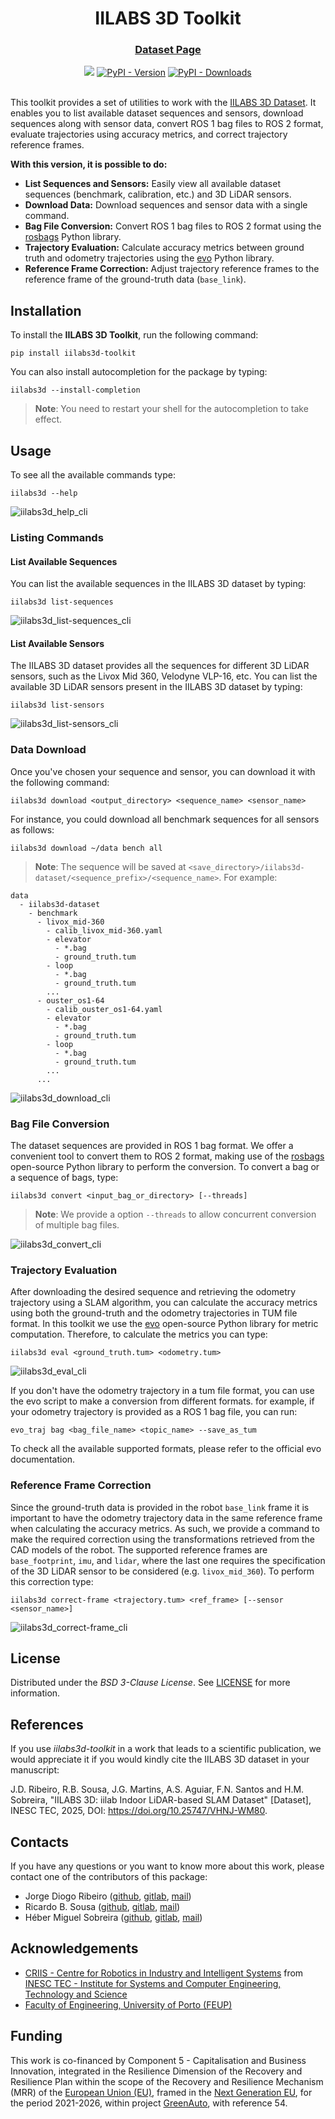 <div align="center">
    <h1>IILABS 3D Toolkit</h1>
    <h3>
        <!-- <a href="TODO">Project Site</a> 
        | -->
        <a href="https://rdm.inesctec.pt/dataset/nis-2025-001">Dataset Page</a>
        <!-- | 
        <a href="TODO">Preprint</a> -->
    </h3>
    <a href=""><img src=https://github.com/JorgeDFR/iilabs3d-toolkit/actions/workflows/python.yml/badge.svg /></a>
    <a href="https://pypi.org/project/iilabs3d-toolkit/"><img alt="PyPI - Version" src="https://img.shields.io/pypi/v/iilabs3d-toolkit"/></a>
    <a href=""><img alt="PyPI - Downloads" src="https://img.shields.io/pypi/dm/iilabs3d-toolkit"/></a>
    <br />
    <br />
    <!-- <a href="https://github.com/JorgeDFR/iilabs3d-toolkit"><img src="TODO"/></a>    -->
</div>

This toolkit provides a set of utilities to work with the [IILABS 3D Dataset](https://rdm.inesctec.pt/dataset/nis-2025-001). It enables you to list available dataset sequences and sensors, download sequences along with sensor data, convert ROS 1 bag files to ROS 2 format, evaluate trajectories using accuracy metrics, and correct trajectory reference frames.

**With this version, it is possible to do:**

- **List Sequences and Sensors:** Easily view all available dataset sequences (benchmark, calibration, etc.) and 3D LiDAR sensors.
- **Download Data:** Download sequences and sensor data with a single command.
- **Bag File Conversion:** Convert ROS 1 bag files to ROS 2 format using the [rosbags](https://gitlab.com/ternaris/rosbags) Python library.
- **Trajectory Evaluation:** Calculate accuracy metrics between ground truth and odometry trajectories using the [evo](https://github.com/MichaelGrupp/evo) Python library.
- **Reference Frame Correction:** Adjust trajectory reference frames to the reference frame of the ground-truth data (`base_link`).

## Installation

To install the **IILABS 3D Toolkit**, run the following command:

```shell
pip install iilabs3d-toolkit
```

You can also install autocompletion for the package by typing:

```shell
iilabs3d --install-completion
```
>**Note**: You need to restart your shell for the autocompletion to take effect.

## Usage

To see all the available commands type:

```shell
iilabs3d --help
```

![iilabs3d_help_cli](https://raw.githubusercontent.com/JorgeDFR/iilabs3d-toolkit/refs/heads/main/docs/figs/iilabs3d_help_cli.png)

### Listing Commands
#### List Available Sequences

You can list the available sequences in the IILABS 3D dataset by typing:

```shell
iilabs3d list-sequences
```

![iilabs3d_list-sequences_cli](https://raw.githubusercontent.com/JorgeDFR/iilabs3d-toolkit/refs/heads/main/docs/figs/iilabs3d_list-sequences_cli.png)

#### List Available Sensors

The IILABS 3D dataset provides all the sequences for different 3D LiDAR sensors, such as the Livox Mid 360, Velodyne VLP-16, etc. You can list the available 3D LiDAR sensors present in the IILABS 3D dataset by typing:

```shell
iilabs3d list-sensors
```

![iilabs3d_list-sensors_cli](https://raw.githubusercontent.com/JorgeDFR/iilabs3d-toolkit/refs/heads/main/docs/figs/iilabs3d_list-sensors_cli.png)

### Data Download

Once you've chosen your sequence and sensor, you can download it with the following command:

```shell
iilabs3d download <output_directory> <sequence_name> <sensor_name>
```

For instance, you could download all benchmark sequences for all sensors as follows:

```shell
iilabs3d download ~/data bench all
```
>**Note**: The sequence will be saved at `<save_directory>/iilabs3d-dataset/<sequence_prefix>/<sequence_name>`. For example:

```shell
data
  - iilabs3d-dataset
    - benchmark
      - livox_mid-360
        - calib_livox_mid-360.yaml
        - elevator
          - *.bag
          - ground_truth.tum
        - loop
          - *.bag
          - ground_truth.tum
        ...
      - ouster_os1-64
        - calib_ouster_os1-64.yaml
        - elevator
          - *.bag
          - ground_truth.tum
        - loop
          - *.bag
          - ground_truth.tum
        ...
      ...
```

![iilabs3d_download_cli](https://raw.githubusercontent.com/JorgeDFR/iilabs3d-toolkit/refs/heads/main/docs/figs/iilabs3d_download_cli.png)

### Bag File Conversion

The dataset sequences are provided in ROS 1 bag format. We offer a convenient tool to convert them to ROS 2 format, making use of the [rosbags](https://gitlab.com/ternaris/rosbags) open-source Python library to perform the conversion. To convert a bag or a sequence of bags, type:

```shell
iilabs3d convert <input_bag_or_directory> [--threads]
```
>**Note**: We provide a option `--threads` to allow concurrent conversion of multiple bag files.

![iilabs3d_convert_cli](https://raw.githubusercontent.com/JorgeDFR/iilabs3d-toolkit/refs/heads/main/docs/figs/iilabs3d_convert_cli.png)

### Trajectory Evaluation

After downloading the desired sequence and retrieving the odometry trajectory using a SLAM algorithm, you can calculate the accuracy metrics using both the ground-truth and the odometry trajectories in TUM file format. In this toolkit we use the [evo](https://github.com/MichaelGrupp/evo) open-source Python library for metric computation. Therefore, to calculate the metrics you can type:

```shell
iilabs3d eval <ground_truth.tum> <odometry.tum>
```

![iilabs3d_eval_cli](https://raw.githubusercontent.com/JorgeDFR/iilabs3d-toolkit/refs/heads/main/docs/figs/iilabs3d_eval_cli.png)

If you don't have the odometry trajectory in a tum file format, you can use the evo script to make a conversion from different formats. for example, if your odometry trajectory is provided as a ROS 1 bag file, you can run:

```shell
evo_traj bag <bag_file_name> <topic_name> --save_as_tum
```

To check all the available supported formats, please refer to the official evo documentation.

### Reference Frame Correction

Since the ground-truth data is provided in the robot `base_link` frame it is important to have the odometry trajectory data in the same reference frame when calculating the accuracy metrics. As such, we provide a command to make the required correction using the transformations retrieved from the CAD models of the robot. The supported reference frames are `base_footprint`, `imu`, and `lidar`, where the last one requires the specification of the 3D LiDAR sensor to be considered (e.g. `livox_mid_360`). To perform this correction type:

```shell
iilabs3d correct-frame <trajectory.tum> <ref_frame> [--sensor <sensor_name>]
```

![iilabs3d_correct-frame_cli](https://raw.githubusercontent.com/JorgeDFR/iilabs3d-toolkit/refs/heads/main/docs/figs/iilabs3d_correct-frame_cli.png)

## License

Distributed under the _BSD 3-Clause License_.
See [LICENSE](/LICENSE) for more information.

## References

If you use _iilabs3d-toolkit_ in a work that leads to a scientific publication, we would appreciate it if you would kindly cite the IILABS 3D dataset in your manuscript:

J.D. Ribeiro, R.B. Sousa, J.G. Martins, A.S. Aguiar, F.N. Santos and H.M. Sobreira, "IILABS 3D: iilab Indoor LiDAR-based SLAM Dataset" [Dataset], INESC TEC, 2025, DOI: https://doi.org/10.25747/VHNJ-WM80.

## Contacts

If you have any questions or you want to know more about this work, please contact one of the contributors of this package:

- Jorge Diogo Ribeiro ([github](https://github.com/JorgeDFR/),
  [gitlab](https://gitlab.inesctec.pt/jorge.d.ribeiro),
  [mail](mailto:jorge.d.ribeiro@inesctec.pt))
- Ricardo B. Sousa ([github](https://github.com/sousarbarb/),
  [gitlab](https://gitlab.inesctec.pt/ricardo.b.sousa),
  [mail](mailto:ricardo.b.sousa@inesctec.pt))
- Héber Miguel Sobreira ([github](https://github.com/HeberSobreira),
  [gitlab](https://gitlab.inesctec.pt/heber.m.sobreira),
  [mail](mailto:heber.m.sobreira@inesctec.pt))

## Acknowledgements

- [CRIIS - Centre for Robotics in Industry and Intelligent Systems](https://www.inesctec.pt/en/centres/criis/) from
  [INESC TEC - Institute for Systems and Computer Engineering, Technology and Science](https://www.inesctec.pt/en/)
- [Faculty of Engineering, University of Porto (FEUP)](https://sigarra.up.pt/feup/en/)

## Funding

This work is co-financed by Component 5 - Capitalisation and Business
Innovation, integrated in the Resilience Dimension of the Recovery and
Resilience Plan within the scope of the Recovery and Resilience Mechanism (MRR)
of the [European Union (EU)](https://european-union.europa.eu/index_en), framed
in the [Next Generation EU](https://next-generation-eu.europa.eu/index_en), for
the period 2021-2026, within project
[GreenAuto](https://preprod.transparencia.gov.pt/pt/fundos-europeus/prr/beneficiarios-projetos/projeto/02/C05-i01.02/2022.PC644867037-00000013/),
with reference 54.